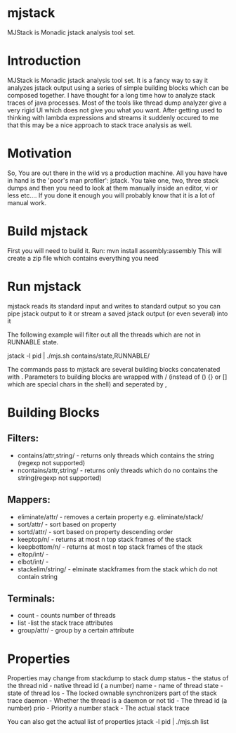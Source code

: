 mjstack
=======
MJStack is Monadic jstack analysis tool set.

Introduction
=============
MJStack is Monadic jstack analysis tool set. It is a fancy way to say it analyzes jstack output using a series of simple building blocks
which can be composed together. I have thought for a long time how to analyze stack traces of java processes. Most of the tools like
thread dump analyzer give a very rigid UI which does not give you what you want. After getting used to thinking with lambda expressions
and streams it suddenly occured to me that this may be a nice approach to stack trace analysis as well.


Motivation
==========
So, You are out there in the wild vs a production machine. All you have have in hand is the 'poor's man profiler': jstack.
 You take one, two, three stack dumps and then you need to look at them manually inside an editor, vi or less etc....
 If you done it enough you will probably know that it is a lot of manual work.

Build mjstack
=============
First you will need to build it. Run:
mvn install assembly:assembly
This will create a zip file which contains everything you need

Run mjstack
===========
mjstack reads its standard input and writes to standard output so  you can pipe jstack output to it or stream a saved jstack output (or even several) into it

The following example will filter out all the threads which are not in RUNNABLE state.

jstack -l pid | ./mjs.sh contains/state,RUNNABLE/

The commands pass to mjstack are several building blocks concatenated with .
Parameters to building blocks are wrapped with / (instead of () {} or [] which are special chars in the shell) and seperated by ,





Building Blocks
===============
Filters:
-------
* contains/attr,string/  - returns only threads which contains the string (regexp not supported)
* ncontains/attr,string/  - returns only threads which do no contains the string(regexp not supported)

Mappers:
-------
* eliminate/attr/         - removes a certain property e.g. eliminate/stack/
* sort/attr/              - sort based on property
* sortd/attr/             - sort based on property descending order
* keeptop/n/              - returns at most n top stack frames of the stack
* keepbottom/n/       - returns at most n top stack frames of the stack
* eltop/int/          -
* elbot/int/          -
* stackelim/string/   - elminate stackframes from the stack which do not contain string

Terminals:
---------
* count            - counts number of threads
* list             -list the stack trace attributes
* group/attr/      - group by a certain attribute


Properties
==========
Properties may change from stackdump to stack dump
status          - the status of the thread
nid             - native thread id ( a number)
name            - name of thread
state           - state of thread
los             - The locked ownable synchronizers part of the stack trace
daemon          - Whether the thread is a daemon or not
tid             - The thread id (a number)
prio            - Priority a number
stack           - The actual stack trace


You can also get the actual list of properties
jstack -l pid | ./mjs.sh list
